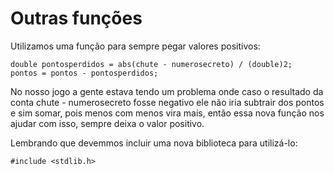 # Outras funções

Utilizamos uma função para sempre pegar valores positivos:

    double pontosperdidos = abs(chute - numerosecreto) / (double)2;
    pontos = pontos - pontosperdidos;

No nosso jogo a gente estava tendo um problema onde caso o resultado da conta chute - numerosecreto fosse negativo ele não iria subtrair dos pontos e sim somar, pois menos com menos vira mais, então essa nova função nos ajudar com isso, sempre deixa o valor positivo.

Lembrando que devemmos incluir uma nova biblioteca para utilizá-lo:

    #include <stdlib.h>
